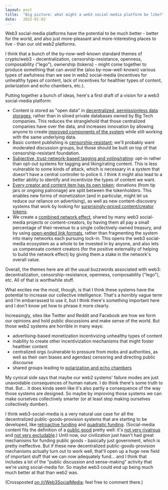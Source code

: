 ```yaml
---
layout: post
title:  "Big picture: what might a web3 social-media platform be like?"
date:   2022-01-02
---
```

Web3 social-media platforms have the potential to be much better - better for the world, and also just more-pleasant and more-interesting places to live - than our old web2 platforms.

I think that a bunch of the by-now-well-known standard themes of crypto/web3 - decentralization, censorship-resistance, openness, composability ("lego"), ownership (tokens) - might come together to produce something that can avoid the (also by-now-well-known) various types of awfulness than we see in web2 social-media (incentives for unhealthy types of content, lack of incentives for healthier types of content, polarization and echo chambers, etc.).

Putting together a bunch of ideas, here's a first draft of a vision for a web3 social-media platform:

  - Content is stored as "open data" in [decentralized, permissionless data storages](https://www.reddit.com/r/Web3SocialMedia/comments/rr8cuw/decentralized_permissionless_data_storages/), rather than in siloed private databases owned by Big Tech companies. This reduces the stranglehold that those centralized companies have over the data, and increases innovation by allowing anyone to create [improved components of the system](/2022/01/01/open-data.html) while still working with the same underlying data.
  - Basic content publishing is [censorship-resistant](https://www.reddit.com/r/Web3SocialMedia/comments/rrdtl9/how_to_make_censorshipresistance_viable/); we'll probably want moderated discussion groups, but those should be built on top of that censorship-resistant foundation.
  - [Subjective, trust-network-based tagging and voting/rating](https://www.reddit.com/r/Web3SocialMedia/comments/rttazk/subjective_trustnetworkbased_tagging_and/): opt-in rather than opt-out systems for tagging and liking/rating content. This is less vulnerable to some kinds of attack, which is necessary in a system that doesn't have a central controller to police it. I think it might also lead to a better ability to identify and incentivize the types of content we want.
  - [Every creator and content item has its own token](https://www.reddit.com/r/Web3SocialMedia/comments/rsunoj/contentcreator_tokens_are_retroactivefunding/); donations (from tip jars or ongoing patronage) are split between the tokenholders. This enables new forms of monetization (and in particular, might let us reduce our reliance on advertising), as well as new content-discovery systems that work by looking for [surprisingly-priced content/creator tokens](https://www.reddit.com/r/Web3SocialMedia/comments/rsx0qa/surprisinglypriced_contentcreator_tokens/).
  - We create a [combined network effect](https://www.reddit.com/r/Web3SocialMedia/comments/rrd68w/creating_a_combined_web3_social_media/), shared by many web3 social-media projects or content-creators, by having them all pay a small percentage of their revenue to a single collectively-owned treasury, and by using [open-ended link formats](https://www.reddit.com/r/Web3SocialMedia/comments/rrdhhc/open_data_but_also_openended_links/), rather than fragmenting the system into many networks each pursuing lock-in. This opens the web3 social-media ecosystem as a whole to be invested in by anyone, and also lets us compensate content creators (for the positive externality of helping to build the network effect) by giving them a stake in the network's overall value.

Overall, the themes here are all the usual buzzwords associated with web3: decentralization, censorship-resistance, openness, composability ("lego"), etc. All of that is worthwhile stuff.

What excites me the most, though, is that I think these systems have the potential to increase our collective intelligence. That's a horribly vague term and I'm embarrassed to use it, but I think there's something important here and I don't know yet how to phrase it more clearly.

Increasingly, sites like Twitter and Reddit and Facebook are how we form our opinions and hold public discussions and make sense of the world. But those web2 systems are horrible in many ways:

  - advertising-based monetization incentivizing unhealthy types of content
  - inability to create other incentivization mechanisms that might foster healthier content
  - centralized orgs (vulnerable to pressure from mobs and authorities, as well as their own biases and agendas) censoring and directing public discourse
  - shared groups leading to [polarization and echo chambers](https://www.reddit.com/r/Web3SocialMedia/comments/rreil8/thoughts_on_reducing_political_polarization/)

My cynical side says that maybe our web2 systems' failure modes are just unavoidable consequences of human nature. I do think there's some truth to that. But... it does kinda seem like it's also partly a consequence of the way those systems are designed. So maybe by improving those systems we can make ourselves collectively smarter (or at least stop making ourselves collectively dumber).

I think web3-social-media is a very natural use case for all the decentralized public-goods-provision systems that are starting to be developed, like [retroactive funding](https://medium.com/ethereum-optimism/retroactive-public-goods-funding-33c9b7d00f0c) and [quadratic funding](https://gitcoin.co/grants/). (Social-media content fits the definition of a [public good](https://en.wikipedia.org/wiki/Public_good_\(economics\)) pretty well: it's [not very rivalrous](https://en.wikipedia.org/wiki/Rivalry_\(economics\)) and [not very excludable](https://en.wikipedia.org/wiki/Excludability).) Until now, our civilization just hasn't had great mechanisms for funding public goods - basically just government, which is pretty ineffective. But if these new decentralized public-goods-provision mechanisms actually turn out to work well, that'll open up a huge new field of important stuff that we can now adequately fund... and I think that includes a lot of the "public discussion and sense-making" activity that we're using social-media for. So maybe web3 could end up being much much better at that than web2 was.

(Crossposted [on /r/Web3SocialMedia](https://www.reddit.com/r/Web3SocialMedia/comments/rukxau/big_picture_what_might_a_web3_socialmedia/); feel free to comment there.)
